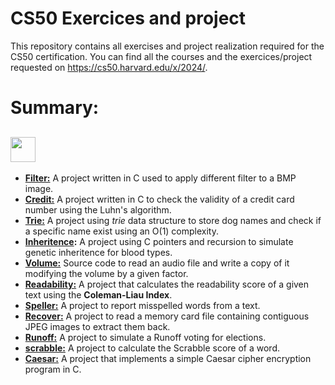 # CS50 Exercices and project
This repository contains all exercises and project realization required for the CS50 certification.
You can find all the courses and the exercices/project requested on https://cs50.harvard.edu/x/2024/.
# Summary:
## <img src="https://cdn.jsdelivr.net/gh/devicons/devicon@latest/icons/c/c-original.svg" width="40px" />
- **[Filter:](https://github.com/4xel-C/CS50_codes/tree/reorganization/C_filter)** A project written in C used to apply different filter to a BMP image.
- **[Credit:](https://github.com/4xel-C/CS50_codes/tree/reorganization/C_credit)** A project written in C to check the validity of a credit card number using the Luhn's algorithm.
- **[Trie:](https://github.com/4xel-C/CS50_codes/tree/reorganization/C_trie)** A project using *trie* data structure to store dog names and check if a specific name exist using an O(1) complexity.
- **[Inheritence](https://github.com/4xel-C/CS50_codes/tree/main/C_inheritance):** A project using C pointers and recursion to simulate genetic inheritence for blood types.
- **[Volume:](https://github.com/4xel-C/CS50_codes/tree/reorganization/C_Volume_modification)** Source code to read an audio file and write a copy of it modifying the volume by a given factor.
- **[Readability:](https://github.com/4xel-C/CS50_codes/tree/reorganization/C_readability)** A project that calculates the readability score of a given text using the **Coleman-Liau Index**.
- **[Speller:](https://github.com/4xel-C/CS50_codes/tree/reorganization/C_speller)** A project to report misspelled words from a text.
- **[Recover:](https://github.com/4xel-C/CS50_codes/tree/reorganization/C_recover)** A project to read a memory card file containing contiguous JPEG images to extract them back.
- **[Runoff:](https://github.com/4xel-C/CS50_codes/tree/reorganization/C_runoff)** A project to simulate a Runoff voting for elections.
- **[scrabble:](https://github.com/4xel-C/CS50_codes/tree/reorganization/C_scrabble)** A project to calculate the Scrabble score of a word.
- **[Caesar:](https://github.com/4xel-C/CS50_codes/tree/reorganization/C_caesar)** A project that implements a simple Caesar cipher encryption program in C.

